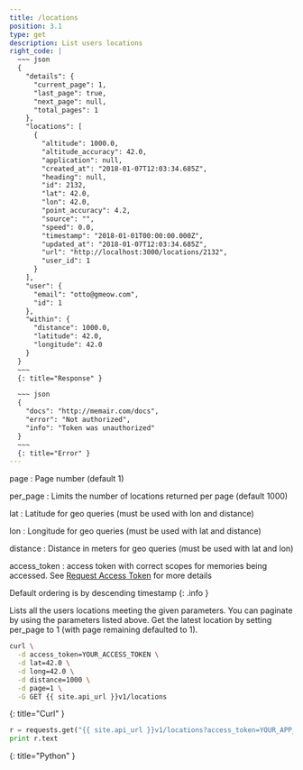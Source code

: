 ```yaml
---
title: /locations
position: 3.1
type: get
description: List users locations
right_code: |
  ~~~ json
  {
    "details": {
      "current_page": 1,
      "last_page": true,
      "next_page": null,
      "total_pages": 1
    },
    "locations": [
      {
        "altitude": 1000.0,
        "altitude_accuracy": 42.0,
        "application": null,
        "created_at": "2018-01-07T12:03:34.685Z",
        "heading": null,
        "id": 2132,
        "lat": 42.0,
        "lon": 42.0,
        "point_accuracy": 4.2,
        "source": "",
        "speed": 0.0,
        "timestamp": "2018-01-01T00:00:00.000Z",
        "updated_at": "2018-01-07T12:03:34.685Z",
        "url": "http://localhost:3000/locations/2132",
        "user_id": 1
      }
    ],
    "user": {
      "email": "otto@gmeow.com",
      "id": 1
    },
    "within": {
      "distance": 1000.0,
      "latitude": 42.0,
      "longitude": 42.0
    }
  }
  ~~~
  {: title="Response" }

  ~~~ json
  {
    "docs": "http://memair.com/docs",
    "error": "Not authorized",
    "info": "Token was unauthorized"
  }
  ~~~
  {: title="Error" }
---
```

page
: Page number (default 1)

per_page
: Limits the number of locations returned per page (default 1000)

lat
: Latitude for geo queries (must be used with lon and distance)

lon
: Longitude for geo queries (must be used with lat and distance)

distance
: Distance in meters for geo queries (must be used with lat and lon)

access_token
: access token with correct scopes for memories being accessed. See [Request Access Token](#authenticationrequest_access_token) for more details

Default ordering is by descending timestamp
{: .info }

Lists all the users locations meeting the given parameters. You can paginate by using the parameters listed above. Get the latest location by setting per_page to 1 (with page remaining defaulted to 1).

~~~ bash
curl \
  -d access_token=YOUR_ACCESS_TOKEN \
  -d lat=42.0 \
  -d long=42.0 \
  -d distance=1000 \
  -d page=1 \
  -G GET {{ site.api_url }}v1/locations
~~~
{: title="Curl" }

~~~ python
r = requests.get("{{ site.api_url }}v1/locations?access_token=YOUR_APP_KEY")
print r.text
~~~
{: title="Python" }
